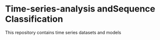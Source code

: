 # Time-series-analysis andSequence Classification

This repository contains time series datasets and models 
